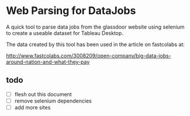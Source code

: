 # Web Parsing for DataJobs #

A quick tool to parse data jobs from the glassdoor website using selenium to
create a useable dataset for Tableau Desktop.

The data created by this tool has been used in the article on fastcolabs at:

http://www.fastcolabs.com/3008209/open-company/big-data-jobs-around-nation-and-what-they-pay


## todo ##
- [ ] flesh out this document
- [ ] remove selenium dependencies
- [ ] add more sites
